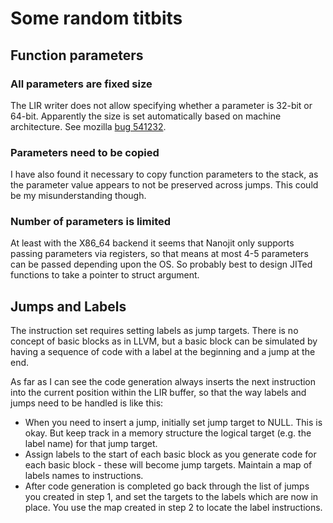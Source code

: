 # Some random titbits

## Function parameters

### All parameters are fixed size
The LIR writer does not allow specifying whether a parameter is 32-bit or 64-bit. Apparently the size is set automatically based 
on machine architecture. See mozilla [bug 541232](https://bugzilla.mozilla.org/show_bug.cgi?id=541232). 

### Parameters need to be copied
I have also found it necessary to copy function parameters to the stack, as the parameter value appears to not be preserved across jumps. This could be my misunderstanding though.

### Number of parameters is limited
At least with the X86_64 backend it seems that Nanojit only supports passing parameters via registers, so that means at most 4-5 parameters can be passed depending upon the OS. So probably best to design JITed functions to take a pointer to struct argument.

## Jumps and Labels

The instruction set requires setting labels as jump targets. There is no concept of basic blocks as in LLVM, but a basic block can be simulated by having a sequence of code with a label at the beginning and a jump at the end.

As far as I can see the code generation always inserts the next instruction into the current position within the LIR buffer, so that the way labels and jumps need to be handled is like this:

* When you need to insert a jump, initially set jump target to NULL. This is okay. But keep track in a memory structure the logical target (e.g. the label name) for that jump target.  
* Assign labels to the start of each basic block as you generate code for each basic block - these will become jump targets. Maintain a map of labels names to instructions.
* After code generation is completed go back through the list of jumps you created in step 1, and set the targets to the labels which are now in place. You use the map created in step 2 to locate the label instructions.


